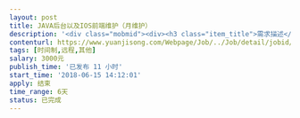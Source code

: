 ```yaml
---                
layout: post       
title: JAVA后台以及IOS前端维护（月维护）           
description: '<div class="mobmid"><div><h3 class="item_title">需求描述</h3><p>1.主要是JAVA后台的日常维护，但偶尔需要IOS前端配合，确保服务器的正常运行，检查漏洞，检查代码，<br/>确保接口的及时性和正常（短信验证码接口）（身份证认证，活体检测接口）（银行卡认证接口）及其他接口的稳定性<br/> <br/>2，本项目是 一个APP 和一个JAVA的后台  APP 只有IOS端 没有安卓端<br/> <br/>3.维护费用最好按月计算，出现BUG  或者 APP 和后台不能使用 要及时排查出原因 和处理 确保我司的正常运营<br/> <br/>4.若在维护期间产生的其他改动 可另行商议项目大小 单独计算工时 或者项目 <br/> <br/>5.对整个项目有排查能力和更好的建议能力，积极提出有建议更好的方案<br/> <br/>6.java后台任务比重较多 希望找一个主JAVA 又有朋友可以处理IOS前端问题的2个人</p></div><!--info end--></div>'     
contenturl: https://www.yuanjisong.com/Webpage/Job/../Job/detail/jobid/101579      
tags: [时间制,远程,其他]            
salary: 3000元          
publish_time: '已发布 11 小时'         
start_time: '2018-06-15 14:12:01'           
apply: 结束                   
time_range: 6天              
status: 已完成                  
---                 
```

